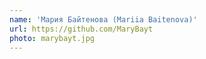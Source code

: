 ```yaml
---
name: 'Мария Байтенова (Mariia Baitenova)'
url: https://github.com/MaryBayt
photo: marybayt.jpg
---
```

